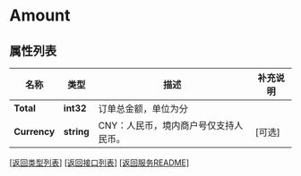 # Amount

## 属性列表

名称 | 类型 | 描述 | 补充说明
------------ | ------------- | ------------- | -------------
**Total** | **int32** | 订单总金额，单位为分  | 
**Currency** | **string** | CNY：人民币，境内商户号仅支持人民币。  | [可选] 

[\[返回类型列表\]](README.md#类型列表)
[\[返回接口列表\]](README.md#接口列表)
[\[返回服务README\]](README.md)


